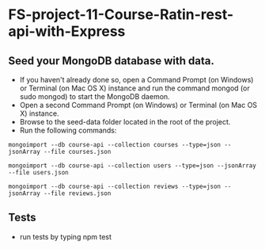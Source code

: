 # FS-project-11-Course-Ratin-rest-api-with-Express

## Seed your MongoDB database with data.
* If you haven't already done so, open a Command Prompt (on Windows) or Terminal (on Mac OS X) instance and run the command mongod (or sudo mongod) to start the MongoDB daemon.
* Open a second Command Prompt (on Windows) or Terminal (on Mac OS X) instance.
* Browse to the seed-data folder located in the root of the project.
* Run the following commands:
```
mongoimport --db course-api --collection courses --type=json --jsonArray --file courses.json

mongoimport --db course-api --collection users --type=json --jsonArray --file users.json

mongoimport --db course-api --collection reviews --type=json --jsonArray --file reviews.json
```

## Tests
* run tests by typing npm test
